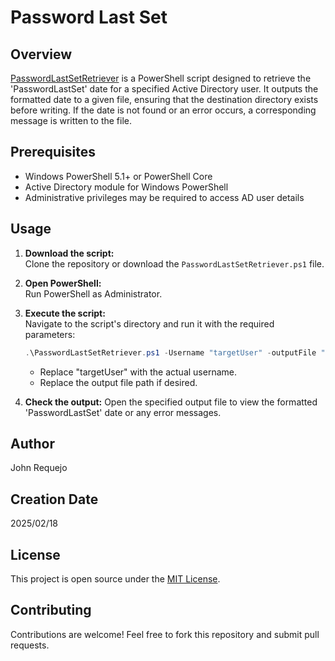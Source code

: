 # Password Last Set

## Overview

[PasswordLastSetRetriever](https://github.com/JohnRequejoLopez/PowershellUsefulScripts/tree/main/PasswordLastSet/PasswordLastSetRetriever.ps1) is a PowerShell script designed to retrieve the 'PasswordLastSet' date for a specified Active Directory user. It outputs the formatted date to a given file, ensuring that the destination directory exists before writing. If the date is not found or an error occurs, a corresponding message is written to the file.

## Prerequisites

- Windows PowerShell 5.1+ or PowerShell Core
- Active Directory module for Windows PowerShell
- Administrative privileges may be required to access AD user details

## Usage

1. **Download the script:**  
   Clone the repository or download the `PasswordLastSetRetriever.ps1` file.

2. **Open PowerShell:**  
   Run PowerShell as Administrator.

3. **Execute the script:**  
   Navigate to the script's directory and run it with the required parameters:
   
   ```powershell
   .\PasswordLastSetRetriever.ps1 -Username "targetUser" -outputFile "C:\temp\PasswordLastSet.txt"
   ```
   - Replace "targetUser" with the actual username.
   - Replace the output file path if desired.
4. **Check the output:**
Open the specified output file to view the formatted 'PasswordLastSet' date or any error messages.


## Author

John Requejo

## Creation Date 

2025/02/18

## License

This project is open source under the [MIT License](https://opensource.org/licenses/MIT).


## Contributing

Contributions are welcome! Feel free to fork this repository and submit pull requests.
